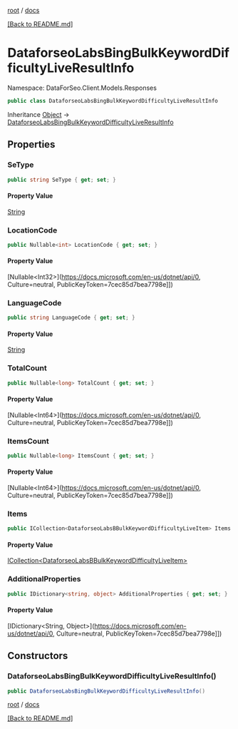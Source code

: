 [root](./../ "root") / [docs](./ "docs")

[[Back to README.md]](./../README.md "[Back to README.md]")

# DataforseoLabsBingBulkKeywordDifficultyLiveResultInfo

Namespace: DataForSeo.Client.Models.Responses

```csharp
public class DataforseoLabsBingBulkKeywordDifficultyLiveResultInfo
```

Inheritance [Object](https://docs.microsoft.com/en-us/dotnet/api/Object) → [DataforseoLabsBingBulkKeywordDifficultyLiveResultInfo](./DataforseoLabsBingBulkKeywordDifficultyLiveResultInfo.md)

## Properties

### **SeType**

```csharp
public string SeType { get; set; }
```

#### Property Value

[String](https://docs.microsoft.com/en-us/dotnet/api/String)<br>

### **LocationCode**

```csharp
public Nullable<int> LocationCode { get; set; }
```

#### Property Value

[Nullable&lt;Int32&gt;](https://docs.microsoft.com/en-us/dotnet/api/0, Culture=neutral, PublicKeyToken=7cec85d7bea7798e]])<br>

### **LanguageCode**

```csharp
public string LanguageCode { get; set; }
```

#### Property Value

[String](https://docs.microsoft.com/en-us/dotnet/api/String)<br>

### **TotalCount**

```csharp
public Nullable<long> TotalCount { get; set; }
```

#### Property Value

[Nullable&lt;Int64&gt;](https://docs.microsoft.com/en-us/dotnet/api/0, Culture=neutral, PublicKeyToken=7cec85d7bea7798e]])<br>

### **ItemsCount**

```csharp
public Nullable<long> ItemsCount { get; set; }
```

#### Property Value

[Nullable&lt;Int64&gt;](https://docs.microsoft.com/en-us/dotnet/api/0, Culture=neutral, PublicKeyToken=7cec85d7bea7798e]])<br>

### **Items**

```csharp
public ICollection<DataforseoLabsBBulkKeywordDifficultyLiveItem> Items { get; set; }
```

#### Property Value

[ICollection&lt;DataforseoLabsBBulkKeywordDifficultyLiveItem&gt;](./DataforseoLabsBBulkKeywordDifficultyLiveItem.md)<br>

### **AdditionalProperties**

```csharp
public IDictionary<string, object> AdditionalProperties { get; set; }
```

#### Property Value

[IDictionary&lt;String, Object&gt;](https://docs.microsoft.com/en-us/dotnet/api/0, Culture=neutral, PublicKeyToken=7cec85d7bea7798e]])<br>

## Constructors

### **DataforseoLabsBingBulkKeywordDifficultyLiveResultInfo()**

```csharp
public DataforseoLabsBingBulkKeywordDifficultyLiveResultInfo()
```

[root](./../ "root") / [docs](./ "docs")

[[Back to README.md]](./../README.md "[Back to README.md]")